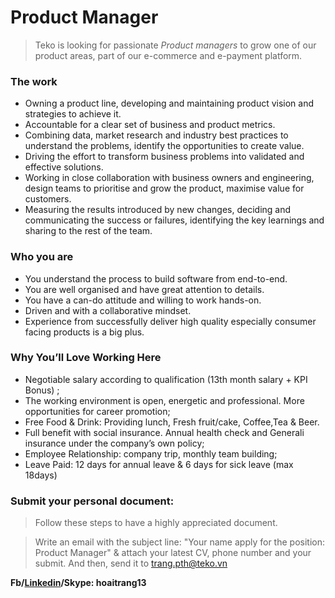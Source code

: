# Product Manager
> Teko is looking for passionate *Product managers* to grow one of our product areas, part of our e-commerce and e-payment platform.
### The work
- Owning a product line, developing and maintaining product vision and strategies to achieve it.
- Accountable for a clear set of business and product metrics.
- Combining data, market research and industry best practices to understand the problems, identify the opportunities to create value.
- Driving the effort to transform business problems into validated and effective solutions. 
- Working in close collaboration with business owners and engineering, design teams to prioritise and grow the product, maximise value for customers.
- Measuring the results introduced by new changes, deciding and communicating the success or failures, identifying the key learnings and sharing to the rest of the team.
### Who you are
- You understand the process to build software from end-to-end.
- You are well organised and have great attention to details.
- You have a can-do attitude and willing to work hands-on.
- Driven and with a collaborative mindset.
- Experience from successfully deliver high quality especially consumer facing products is a big plus.
### Why You’ll Love Working Here
- Negotiable salary according to qualification (13th month salary + KPI Bonus) ;
- The working environment is open, energetic and professional. More opportunities for career promotion;
- Free Food & Drink: Providing lunch, Fresh fruit/cake, Coffee,Tea & Beer.
- Full benefit with social insurance. Annual health check and Generali insurance under the company’s own policy;
- Employee Relationship: company trip, monthly team building;
- Leave Paid: 12 days for annual leave & 6 days for sick leave (max 18days)
### Submit your personal document:
> Follow these steps to have a highly appreciated document.

> Write an email with the subject line: "Your name apply for the position: Product Manager" & attach your latest CV, phone number and your submit. And then, send it to [trang.pth@teko.vn](trang.tph@teko.vn)

**Fb/[Linkedin](https://www.linkedin.com/in/hoaitrang13/)/Skype: hoaitrang13**
